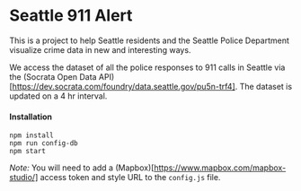 # Seattle 911 Alert

This is a project to help Seattle residents and the Seattle Police Department visualize crime data in new and interesting ways.

We access the dataset of all the police responses to 911 calls in Seattle via the (Socrata Open Data API)[https://dev.socrata.com/foundry/data.seattle.gov/pu5n-trf4]. The dataset is updated on a 4 hr interval.

#### Installation
```
npm install
npm run config-db
npm start
```

*Note:* You will need to add a (Mapbox)[https://www.mapbox.com/mapbox-studio/] access token and style URL to the `config.js` file.
